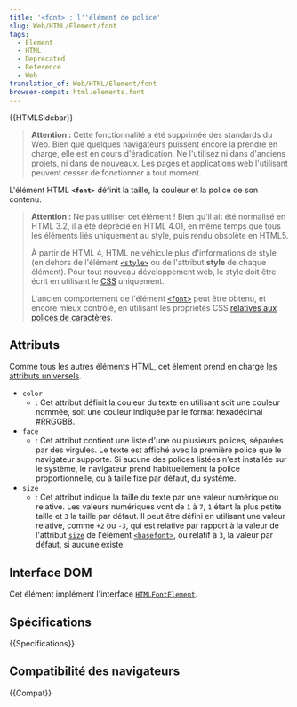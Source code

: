 ```yaml
---
title: '<font> : l''élément de police'
slug: Web/HTML/Element/font
tags:
  - Element
  - HTML
  - Deprecated
  - Reference
  - Web
translation_of: Web/HTML/Element/font
browser-compat: html.elements.font
---
```


{{HTMLSidebar}}

> **Attention :** Cette fonctionnalité a été supprimée des standards du Web. Bien que quelques navigateurs puissent encore la prendre en charge, elle est en cours d'éradication. Ne l'utilisez ni dans d'anciens projets, ni dans de nouveaux. Les pages et applications web l'utilisant peuvent cesser de fonctionner à tout moment.

L'élément HTML **`<font>`** définit la taille, la couleur et la police de son contenu.

> **Attention :** Ne pas utiliser cet élément ! Bien qu'il ait été normalisé en HTML 3.2, il a été déprécié en HTML 4.01, en même temps que tous les éléments liés uniquement au style, puis rendu obsolète en HTML5.
>
> À partir de HTML 4, HTML ne véhicule plus d'informations de style (en dehors de l'élément [`<style>`](/fr/docs/Web/HTML/Element/style) ou de l'attribut **style** de chaque élément). Pour tout nouveau développement web, le style doit être écrit en utilisant le [CSS](/fr/docs/Web/CSS) uniquement.
>
> L'ancien comportement de l'élément [`<font>`](font) peut être obtenu, et encore mieux contrôlé, en utilisant les propriétés CSS [relatives aux polices de caractères](/fr/docs/Web/CSS/CSS_Fonts).

## Attributs

Comme tous les autres éléments HTML, cet élément prend en charge [les attributs universels](/fr/docs/Web/HTML/Global_attributes).

- `color`
  - : Cet attribut définit la couleur du texte en utilisant soit une couleur nommée, soit une couleur indiquée par le format hexadécimal #RRGGBB.
- `face`
  - : Cet attribut contient une liste d'une ou plusieurs polices, séparées par des virgules. Le texte est affiché avec la première police que le navigateur supporte. Si aucune des polices listées n'est installée sur le système, le navigateur prend habituellement la police proportionnelle, ou à taille fixe par défaut, du système.
- `size`
  - : Cet attribut indique la taille du texte par une valeur numérique ou relative. Les valeurs numériques vont de `1` à `7`, `1` étant la plus petite taille et `3` la taille par défaut. Il peut être défini en utilisant une valeur relative, comme `+2` ou `-3`, qui est relative par rapport à la valeur de l'attribut [`size`](/fr/docs/Web/HTML/Element/basefont#attr-size) de l'élément [`<basefont>`](/fr/docs/Web/HTML/Element/basefont), ou relatif à `3`, la valeur par défaut, si aucune existe.

## Interface DOM

Cet élément implément l'interface [`HTMLFontElement`](/fr/docs/Web/API/HTMLFontElement).

## Spécifications

{{Specifications}}

## Compatibilité des navigateurs

{{Compat}}
